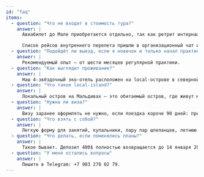 ```yaml
---
id: "faq"
items:
  - question: "Что не входит в стоимость тура?"
    answer: |
      Авиабилет до Мале приобретается отдельно, так как ретрит интернациональный. Рекомендуется прибывать на Мале 14.03 до 10:00 (вылет на наш остров в 11:40, на крайний случай — в 15:20). В стоимость не входят экскурсии: от 40–50$, на месте выбираем оптимальные варианты для тех, кто захочет поехать.

      Список рейсов внутреннего перелета пришлю в организационный чат или по вашему запросу.
  - question: "Подойдёт ли выезд, если я новичок и только начал практику?"
    answer: |
      Рекомендуемый опыт — от шести месяцев регулярной практики.
  - question: "Как выглядит проживание?"
    answer: |
      Наш 4-звёздочный эко-отель расположен на local-острове в северной части Мальдив. Отель среди тропического леса и выходит к частному пляжу длиной полкилометра. В двухместных комнатах две отдельные кровати. В числе удобств: кондиционер, Wi-Fi, фен, мини-холодильник, чайник, бесплатная вода, чай, кофе, гигиенические мелочи, обслуживание дважды в день.
  - question: "Что такое local-island?"
    answer: |
      Локальный остров на Мальдивах — это обитаемый остров, где живут местные жители, в отличие от курортных островов. Локальные острова Мальдив дают возможность прикоснуться к настоящей жизни страны и её традициям. Так как Мальдивы — мусульманская страна, здесь ценят скромность: на общественных пляжах туристы отдыхают в закрытых купальниках (для бикини обычно выделены отдельные bikini beaches; в распоряжении нашего отеля 1,5 км частного пляжа), а за пределами пляжа и отеля лучше выбирать более закрытую одежду (прикрывать плечи и колени).
  - question: "Нужна ли виза?"
    answer: |
      Визу заранее оформлять не нужно, если поездка короче 90 дней: при въезде ставят штамп в паспорт. Электронную декларацию туриста заполняем на сайте миграционной службы Мальдив в течение 96 часов до вылета.
  - question: "Что взять с собой?"
    answer: |
      Легкую форму для занятий, купальники, пару пар шлепанцев, летнюю одежду (в том числе закрывающую плечи и колени), головной убор, очки и, если есть, маску для снорклинга. Обязательно возьмите аптечку, средства от солнца (SPF50+), от укусов насекомых. Солнце очень активное — пригодится лайкра или леггинсы для плавания. В отеле есть оборудование, но лучше взять свой коврик, ремень, блоки (по возможности, можно одну пару на двоих) и маленькое спортивное полотенце.
  - question: "Что делать, если поменялись планы?"
    answer: |
      Такое бывает. Депозит 400$ полностью возвращается до 14 января 2026. При отмене позже этой даты депозит не возвращается, но вы можете самостоятельно найти замену на свое место (я также помогу с поиском через социальные сети).
  - question: "У меня остались вопросы"
    answer: |
      Пишите в Telegram: +7 903 278 02 79.
---
```

